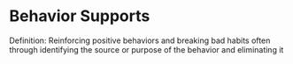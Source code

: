 # Behavior Supports

Definition: Reinforcing positive behaviors and breaking bad habits often through identifying the source or purpose of the behavior and eliminating it